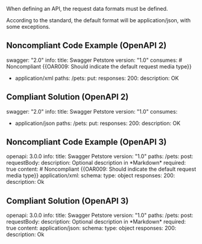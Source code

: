 When defining an API, the request data formats must be defined.

According to the standard, the default format will be application/json, with some exceptions.

Noncompliant Code Example (OpenAPI 2)
-------------------------------------

swagger: "2.0"
info:
  title: Swagger Petstore
  version: "1.0"
consumes: \# Noncompliant {{OAR009: Should indicate the default request media type}}
  - application/xml
paths:
  /pets:
    put:
      responses: 
        200:
          description: OK

Compliant Solution (OpenAPI 2)
------------------------------

swagger: "2.0"
info:
  title: Swagger Petstore
  version: "1.0"
consumes:
  - application/json
paths:
  /pets:
    put:
      responses: 
        200:
          description: OK

Noncompliant Code Example (OpenAPI 3)
-------------------------------------

openapi: 3.0.0
info:
  title: Swagger Petstore
  version: "1.0"
paths:
  /pets:
    post:
      requestBody:
        description: Optional description in \*Markdown\*
        required: true
        content: \# Noncompliant {{OAR009: Should indicate the default request media type}}
          application/xml:
            schema:
              type: object
      responses:
        200:
          description: Ok

Compliant Solution (OpenAPI 3)
------------------------------

openapi: 3.0.0
info:
  title: Swagger Petstore
  version: "1.0"
paths:
  /pets:
    post:
      requestBody:
        description: Optional description in \*Markdown\*
        required: true
        content:
          application/json:
            schema:
              type: object
      responses:
        200:
          description: Ok